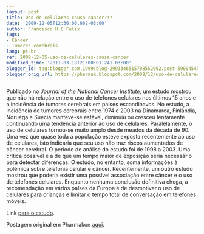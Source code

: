 ```yaml
---
layout: post
title: Uso de celulares causa câncer?!?
date: '2009-12-05T12:30:00.002-03:00'
author: Francisco H C Felix
tags:
- Câncer
- Tumores cerebrais
lang: pt-br
ref: 2009-12-05-uso-de-celulares-causa-cancer
modified_time: '2011-03-18T21:00:01.241-03:00'
blogger_id: tag:blogger.com,1999:blog-2993346515708552092.post-5900454578215811406
blogger_orig_url: https://pharmak.blogspot.com/2009/12/uso-de-celulares-causa-cancer.html
---
```


Publicado no *Journal of the National Cancer Institute*, um estudo mostrou que não há relação entre o uso de telefones celulares nos últimos 15 anos e a incidência de tumores cerebrais em países escandinavos. No estudo, a incidência de tumores cerebrais entre 1974 e 2003 na Dinamarca, Finlândia, Noruega e Suécia manteve-se estável, diminuiu ou cresceu lentamente continuando uma tendência anterior ao uso de celulares. Paralelamente, o uso de celulares tornou-se muito amplo desde meados da década de 90. Uma vez que quase toda a população esteve exposta recentemente ao uso de celulares, isto indicaria que seu uso não traz riscos aumentados de câncer cerebral. O período de análise do estudo foi de 1998 a 2003. Uma crítica possível é a de que um tempo maior de exposição seria necessário para detectar diferenças. O estudo, no entanto, soma informações à polêmica sobre telefonia celular e câncer. Recentemente, um outro estudo mostrou que poderia existir uma possível associação entre câncer e o uso de telefones celulares. Enquanto nenhuma conclusão definitiva chega, a recomendação em vários países da Europa é de desmotivar o uso de celulares para crianças e limitar o tempo total de conversação em telefones móveis.

Link [para o estudo](https://doi.org/10.1093/jnci/djp415).

Postagem original em Pharmakon [aqui](https://pharmak.blogspot.com/2009/12/uso-de-celulares-causa-cancer.html).

